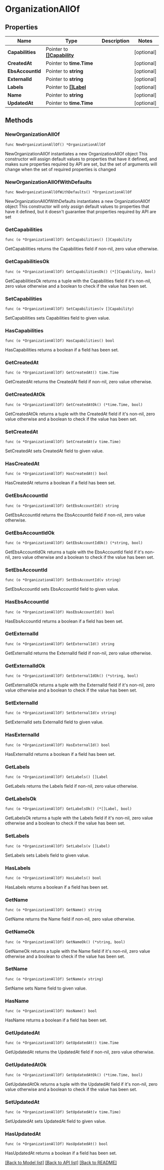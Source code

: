 # OrganizationAllOf

## Properties

Name | Type | Description | Notes
------------ | ------------- | ------------- | -------------
**Capabilities** | Pointer to [**[]Capability**](Capability.md) |  | [optional] 
**CreatedAt** | Pointer to **time.Time** |  | [optional] 
**EbsAccountId** | Pointer to **string** |  | [optional] 
**ExternalId** | Pointer to **string** |  | [optional] 
**Labels** | Pointer to [**[]Label**](Label.md) |  | [optional] 
**Name** | Pointer to **string** |  | [optional] 
**UpdatedAt** | Pointer to **time.Time** |  | [optional] 

## Methods

### NewOrganizationAllOf

`func NewOrganizationAllOf() *OrganizationAllOf`

NewOrganizationAllOf instantiates a new OrganizationAllOf object
This constructor will assign default values to properties that have it defined,
and makes sure properties required by API are set, but the set of arguments
will change when the set of required properties is changed

### NewOrganizationAllOfWithDefaults

`func NewOrganizationAllOfWithDefaults() *OrganizationAllOf`

NewOrganizationAllOfWithDefaults instantiates a new OrganizationAllOf object
This constructor will only assign default values to properties that have it defined,
but it doesn't guarantee that properties required by API are set

### GetCapabilities

`func (o *OrganizationAllOf) GetCapabilities() []Capability`

GetCapabilities returns the Capabilities field if non-nil, zero value otherwise.

### GetCapabilitiesOk

`func (o *OrganizationAllOf) GetCapabilitiesOk() (*[]Capability, bool)`

GetCapabilitiesOk returns a tuple with the Capabilities field if it's non-nil, zero value otherwise
and a boolean to check if the value has been set.

### SetCapabilities

`func (o *OrganizationAllOf) SetCapabilities(v []Capability)`

SetCapabilities sets Capabilities field to given value.

### HasCapabilities

`func (o *OrganizationAllOf) HasCapabilities() bool`

HasCapabilities returns a boolean if a field has been set.

### GetCreatedAt

`func (o *OrganizationAllOf) GetCreatedAt() time.Time`

GetCreatedAt returns the CreatedAt field if non-nil, zero value otherwise.

### GetCreatedAtOk

`func (o *OrganizationAllOf) GetCreatedAtOk() (*time.Time, bool)`

GetCreatedAtOk returns a tuple with the CreatedAt field if it's non-nil, zero value otherwise
and a boolean to check if the value has been set.

### SetCreatedAt

`func (o *OrganizationAllOf) SetCreatedAt(v time.Time)`

SetCreatedAt sets CreatedAt field to given value.

### HasCreatedAt

`func (o *OrganizationAllOf) HasCreatedAt() bool`

HasCreatedAt returns a boolean if a field has been set.

### GetEbsAccountId

`func (o *OrganizationAllOf) GetEbsAccountId() string`

GetEbsAccountId returns the EbsAccountId field if non-nil, zero value otherwise.

### GetEbsAccountIdOk

`func (o *OrganizationAllOf) GetEbsAccountIdOk() (*string, bool)`

GetEbsAccountIdOk returns a tuple with the EbsAccountId field if it's non-nil, zero value otherwise
and a boolean to check if the value has been set.

### SetEbsAccountId

`func (o *OrganizationAllOf) SetEbsAccountId(v string)`

SetEbsAccountId sets EbsAccountId field to given value.

### HasEbsAccountId

`func (o *OrganizationAllOf) HasEbsAccountId() bool`

HasEbsAccountId returns a boolean if a field has been set.

### GetExternalId

`func (o *OrganizationAllOf) GetExternalId() string`

GetExternalId returns the ExternalId field if non-nil, zero value otherwise.

### GetExternalIdOk

`func (o *OrganizationAllOf) GetExternalIdOk() (*string, bool)`

GetExternalIdOk returns a tuple with the ExternalId field if it's non-nil, zero value otherwise
and a boolean to check if the value has been set.

### SetExternalId

`func (o *OrganizationAllOf) SetExternalId(v string)`

SetExternalId sets ExternalId field to given value.

### HasExternalId

`func (o *OrganizationAllOf) HasExternalId() bool`

HasExternalId returns a boolean if a field has been set.

### GetLabels

`func (o *OrganizationAllOf) GetLabels() []Label`

GetLabels returns the Labels field if non-nil, zero value otherwise.

### GetLabelsOk

`func (o *OrganizationAllOf) GetLabelsOk() (*[]Label, bool)`

GetLabelsOk returns a tuple with the Labels field if it's non-nil, zero value otherwise
and a boolean to check if the value has been set.

### SetLabels

`func (o *OrganizationAllOf) SetLabels(v []Label)`

SetLabels sets Labels field to given value.

### HasLabels

`func (o *OrganizationAllOf) HasLabels() bool`

HasLabels returns a boolean if a field has been set.

### GetName

`func (o *OrganizationAllOf) GetName() string`

GetName returns the Name field if non-nil, zero value otherwise.

### GetNameOk

`func (o *OrganizationAllOf) GetNameOk() (*string, bool)`

GetNameOk returns a tuple with the Name field if it's non-nil, zero value otherwise
and a boolean to check if the value has been set.

### SetName

`func (o *OrganizationAllOf) SetName(v string)`

SetName sets Name field to given value.

### HasName

`func (o *OrganizationAllOf) HasName() bool`

HasName returns a boolean if a field has been set.

### GetUpdatedAt

`func (o *OrganizationAllOf) GetUpdatedAt() time.Time`

GetUpdatedAt returns the UpdatedAt field if non-nil, zero value otherwise.

### GetUpdatedAtOk

`func (o *OrganizationAllOf) GetUpdatedAtOk() (*time.Time, bool)`

GetUpdatedAtOk returns a tuple with the UpdatedAt field if it's non-nil, zero value otherwise
and a boolean to check if the value has been set.

### SetUpdatedAt

`func (o *OrganizationAllOf) SetUpdatedAt(v time.Time)`

SetUpdatedAt sets UpdatedAt field to given value.

### HasUpdatedAt

`func (o *OrganizationAllOf) HasUpdatedAt() bool`

HasUpdatedAt returns a boolean if a field has been set.


[[Back to Model list]](../README.md#documentation-for-models) [[Back to API list]](../README.md#documentation-for-api-endpoints) [[Back to README]](../README.md)



